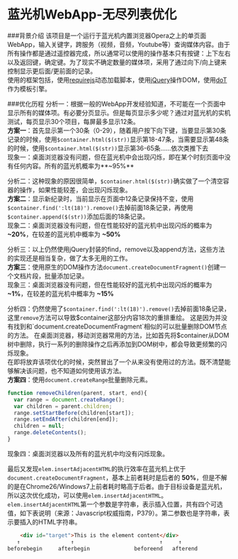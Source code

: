 蓝光机WebApp-无尽列表优化
===

###背景介绍
该项目是一个运行于蓝光机内置浏览器Opera之上的单页面WebApp，输入关键字，跨服务（视频，音频，Youtube等）查询媒体内容。由于所有操作都是通过遥控器完成，所以通常可以使用的操作基本只有按键：上下左右以及返回键，确定键。为了现实不确定数量的媒体项，采用了通过向下/向上键来控制显示更后面/更前面的记录。  
使用的框架包括，使用[requirejs](http://requirejs.org/)动态加载脚本，使用[jQuery](http://jquery.com/)操作DOM，使用[doT](http://olado.github.io/doT/)作为模板引擎。  

###优化历程
分析一：根据一般的WebApp开发经验知道，不可能在一个页面中显示所有的媒体项。有必要分页显示。但是每页显示多少呢？通过对蓝光机的实机测试，每页显示30个项目，每屏最多显示12条。  
**方案一**：首先显示第一个30条（0-29），随着用户按下向下键，当要显示第30条记录的时候，使用`$container.html($(str))`显示第18-47条，当需要显示第48条的时候，使用`$container.html($(str))`显示第36-65条……依次类推下去  
现象一：桌面浏览器没有问题，但在蓝光机中会出现闪烁，即在某个时刻页面中没有任何内容。所有的蓝光机概率为**~95%**  
  
分析二：这种现象的原因很简单，`$container.html($(str))`确实做了一个清空容器的操作，如果性能较差，会出现闪烁现象。  
**方案二**：显示新纪录时，当前显示在页面中12条记录保持不变，使用`$container.find(':lt(18)').remove()`去掉前面18条记录，再使用`$container.append($(str))`添加后面的18条记录。  
现象二：桌面浏览器没有问题，但在性能较好的蓝光机中出现闪烁的概率为 **~20%**，在较差的蓝光机中概率为 **~50%**  
  
分析三：以上仍然使用jQuery封装的find，remove以及append方法，这些方法的实现还是相当复杂，做了太多无用的工作。  
**方案三**：使用原生的DOM操作方法`document.createDocumentFragment()`创建一个文档片段，批量添加记录。  
现象三：桌面浏览器没有问题，但在性能较好的蓝光机中出现闪烁的概率为 **~1%**，在较差的蓝光机中概率为 **~15%**  
  
分析四：仍然使用了`$container.find(':lt(18)').remove()`去掉前面18条记录，这里`remove`方法可以导致$container这部分内容18次的重排重绘。 这是因为并没有找到和`document.createDocumentFragment`相似的可以批量删除DOM节点的方法。 在桌面浏览器，移动浏览器常用的方法，比如首先将$container从DOM树中删除，执行一系列的删除操作之后再添加到DOM树中，都会导致更频繁的闪烁现象。  
在即将放弃该项优化的时候，突然冒出了一个从来没有使用过的方法。既不清楚能够解决该问题，也不知道如何使用该方法。  
**方案四**：使用`document.createRange`批量删除元素。  
``` js
function removeChildren(parent, start, end){
  var range = document.createRange();
  var children = parent.children;
  range.setStartBefore(children[start]);
  range.setEndAfter(children[end]);
  children = null;
  range.deleteContents();
}
```  
现象四：桌面浏览器以及所有的蓝光机中均没有闪烁现象。  

最后又发现`elem.insertAdjacentHTML`的执行效率在蓝光机上优于`document.createDocumentFragment`，基本上前者耗时是后者的 **50%**，但是不解的是在Chrome26/Windows7上前者耗时略高于后者。由于目标设备是蓝光机，所以这次优化成功，可以使用`elem.insertAdjacentHTML`。  
`elem.insertAdjacentHTML`第一个参数是字符串，表示插入位置，共有四个可选值，如下表说明（来源：Javascript权威指南，P379）。第二参数也是字符串，表示要插入的HTML字符串。
```html
    <div id="target">This is the element content</div>
   ↑                ↑                           ↑     ↑
beforebegin     afterbegin              beforeend   afterend
```
